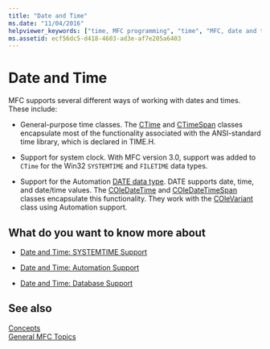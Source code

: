 ```yaml
---
title: "Date and Time"
ms.date: "11/04/2016"
helpviewer_keywords: ["time, MFC programming", "time", "MFC, date and time", "dates, MFC"]
ms.assetid: ecf56dc5-d418-4603-ad3e-af7e205a6403
---
```

# Date and Time

MFC supports several different ways of working with dates and times. These include:

- General-purpose time classes. The [CTime](../atl-mfc-shared/reference/ctime-class.md) and [CTimeSpan](../atl-mfc-shared/reference/ctimespan-class.md) classes encapsulate most of the functionality associated with the ANSI-standard time library, which is declared in TIME.H.

- Support for system clock. With MFC version 3.0, support was added to `CTime` for the Win32 `SYSTEMTIME` and `FILETIME` data types.

- Support for the Automation [DATE data type](../atl-mfc-shared/date-type.md). DATE supports date, time, and date/time values. The [COleDateTime](../atl-mfc-shared/reference/coledatetime-class.md) and [COleDateTimeSpan](../atl-mfc-shared/reference/coledatetimespan-class.md) classes encapsulate this functionality. They work with the [COleVariant](../mfc/reference/colevariant-class.md) class using Automation support.

## What do you want to know more about

- [Date and Time: SYSTEMTIME Support](../atl-mfc-shared/date-and-time-systemtime-support.md)

- [Date and Time: Automation Support](../atl-mfc-shared/date-and-time-automation-support.md)

- [Date and Time: Database Support](../atl-mfc-shared/date-and-time-database-support.md)

## See also

[Concepts](../mfc/mfc-concepts.md)<br/>
[General MFC Topics](../mfc/general-mfc-topics.md)
